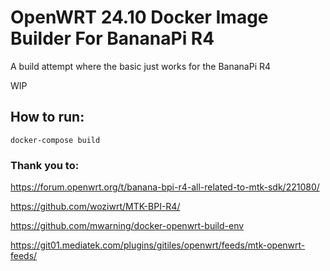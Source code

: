 # OpenWRT 24.10 Docker Image Builder For BananaPi R4

A build attempt where the basic just works for the BananaPi R4

WIP

## How to run:

`docker-compose build`

### Thank you to:
https://forum.openwrt.org/t/banana-bpi-r4-all-related-to-mtk-sdk/221080/

https://github.com/woziwrt/MTK-BPI-R4/

https://github.com/mwarning/docker-openwrt-build-env

https://git01.mediatek.com/plugins/gitiles/openwrt/feeds/mtk-openwrt-feeds/
